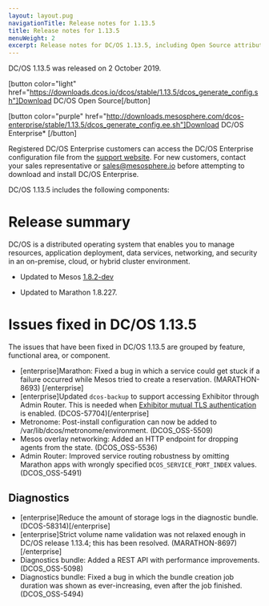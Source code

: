 ```yaml
---
layout: layout.pug
navigationTitle: Release notes for 1.13.5
title: Release notes for 1.13.5
menuWeight: 2
excerpt: Release notes for DC/OS 1.13.5, including Open Source attribution, and version policy.
---
```

DC/OS 1.13.5 was released on 2 October 2019.

[button color="light" href="https://downloads.dcos.io/dcos/stable/1.13.5/dcos_generate_config.sh"]Download DC/OS Open Source[/button]

[button color="purple" href="http://downloads.mesosphere.com/dcos-enterprise/stable/1.13.5/dcos_generate_config.ee.sh"]Download DC/OS Enterprise* [/button]

Registered DC/OS Enterprise customers can access the DC/OS Enterprise configuration file from the [support website](https://support.mesosphere.com/s/downloads). For new customers, contact your sales representative or <a href="mailto:sales@mesosphere.io">sales@mesosphere.io</a> before attempting to download and install DC/OS Enterprise.

DC/OS 1.13.5 includes the following components:


# Release summary
DC/OS is a distributed operating system that enables you to manage resources, application deployment, data services, networking, and security in an on-premise, cloud, or hybrid cluster environment.

- Updated to Mesos [1.8.2-dev](https://github.com/apache/mesos/blob/adc958f553c3728aab5529de56b0ddc30c0f9b68/CHANGELOG)

- Updated to Marathon 1.8.227.


# Issues fixed in DC/OS 1.13.5
The issues that have been fixed in DC/OS 1.13.5 are grouped by feature, functional area, or component. 
- [enterprise]Marathon: Fixed a bug in which a service could get stuck if a failure occurred while Mesos tried to create a reservation. (MARATHON-8693) [/enterprise]
- [enterprise]Updated `dcos-backup` to support accessing Exhibitor through Admin Router. This is needed when [Exhibitor mutual TLS authentication](https://docs.d2iq.com/mesosphere/dcos/1.13/security/ent/tls-ssl/exhibitor/) is enabled. (DCOS-57704)[/enterprise]
- Metronome: Post-install configuration can now be added to /var/lib/dcos/metronome/environment. (DCOS_OSS-5509)
- Mesos overlay networking: Added an HTTP endpoint for dropping agents from the state.  (DCOS_OSS-5536)
- Admin Router: Improved service routing robustness by omitting Marathon apps with wrongly specified `DCOS_SERVICE_PORT_INDEX` values. (DCOS_OSS-5491)


## Diagnostics
- [enterprise]Reduce the amount of storage logs in the diagnostic bundle. (DCOS-58314)[/enterprise]
- [enterprise]Strict volume name validation was not relaxed enough in DC/OS release 1.13.4; this has been resolved. (MARATHON-8697)[/enterprise]
- Diagnostics bundle: Added a REST API with performance improvements. (DCOS_OSS-5098)
- Diagnostics bundle: Fixed a bug in which the bundle creation job duration was shown as ever-increasing, even after the job finished.  (DCOS_OSS-5494)



